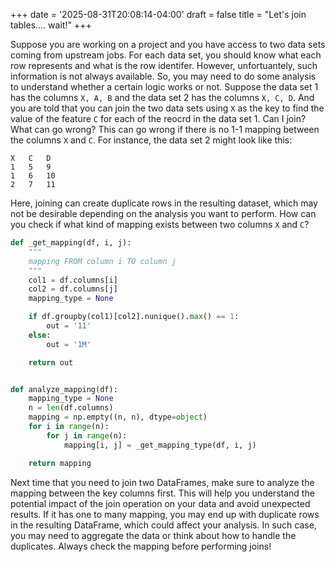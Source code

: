 +++
date = '2025-08-31T20:08:14-04:00'
draft = false
title = "Let's join tables.... wait!"
+++

Suppose you are working on a project and you have access to two data sets coming from upstream jobs. For each data set, you should know what each row represents and what is the row identifer. However, unfortuantely, such information is not always available. So, you may need to do some analysis to understand whether a certain logic works or not. Suppose the data set 1 has the columns `X, A, B` and the data set 2 has the columns `X, C, D`. And you are told that you can join the two data sets using `X` as the key to find the value of the feature `C` for each of the reocrd in the data set 1. Can I join? What can go wrong? This can go wrong if there is no 1-1 mapping between the columns `X` and `C`. For instance, the data set 2 might look like this:

```raw
X   C   D
1   5   9
1   6   10
2   7   11
```

Here, joining can create duplicate rows in the resulting dataset, which may not be desirable depending on the analysis you want to perform. How can you check if what kind of mapping exists between two columns `X` and `C`? 

```python
def _get_mapping(df, i, j):
    """
    mapping FROM column i TO column j
    """
    col1 = df.columns[i]
    col2 = df.columns[j]
    mapping_type = None

    if df.groupby(col1)[col2].nunique().max() == 1:
        out = '11'
    else:
        out = '1M'

    return out


def analyze_mapping(df):
    mapping_type = None
    n = len(df.columns)
    mapping = np.empty((n, n), dtype=object)
    for i in range(n):
        for j in range(n):
            mapping[i, j] = _get_mapping_type(df, i, j)

    return mapping
```

Next time that you need to join two DataFrames, make sure to analyze the mapping between the key columns first. This will help you understand the potential impact of the join operation on your data and avoid unexpected results. If it has one to many mapping, you may end up with duplicate rows in the resulting DataFrame, which could affect your analysis. In such case, you may need to aggregate the data or think about how to handle the duplicates. Always check the mapping before performing joins!